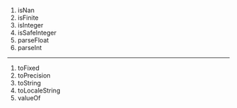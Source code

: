 1. isNan
2. isFinite
3. isInteger
4. isSafeInteger
5. parseFloat
6. parseInt

---
1. toFixed
2. toPrecision
3. toString
4. toLocaleString
5. valueOf
